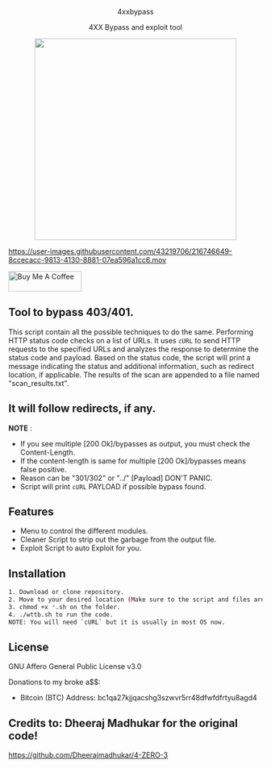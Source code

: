<p align="center">
4xxbypass
</p>

<p align="center">
4XX Bypass and exploit tool
</p>


<p align="center">
  <img width="400" src="https://user-images.githubusercontent.com/43219706/216733814-26945b8b-0454-4194-bc70-0441802a6c71.png">
</p>

https://user-images.githubusercontent.com/43219706/216746649-8ccecacc-9813-4130-8881-07ea596a1cc6.mov


<a href="https://www.buymeacoffee.com/notarealdev" target="_blank"><img src="https://cdn.buymeacoffee.com/buttons/v2/default-blue.png" alt="Buy Me A Coffee" style="height: 40px !important;width: 145px !important;" ></a>

## Tool to bypass 403/401.
This script contain all the possible techniques to do the same. Performing HTTP status code checks on a list of URLs. It uses `cURL` to send HTTP requests to the specified URLs and analyzes the response to determine the status code and payload. Based on the status code, the script will print a message indicating the status and additional information, such as redirect location, if applicable. The results of the scan are appended to a file named "scan_results.txt".
## It will follow redirects, if any.

**NOTE** : 
* If you see multiple [200 Ok]/bypasses as output, you must check the Content-Length.
* If the content-length is same for multiple [200 Ok]/bypasses means false positive.
* Reason can be "301/302" or "../" [Payload] DON'T PANIC.
* Script will print `cURL` PAYLOAD if possible bypass found.


## Features
* Menu to control the different modules.
* Cleaner Script to strip out the garbage from the output file.
* Exploit Script to auto Exploit for you.


## Installation

```sh
1. Download or clone repository.
2. Move to your desired location (Make sure to the script and files are in the same location).
3. chmod +x *.sh on the folder.
4. ./wttb.sh to run the code.
NOTE: You will need `cURL` but it is usually in most OS now.
```
## License
GNU Affero General Public License v3.0

Donations to my broke a$$:
* Bitcoin (BTC) Address: bc1qa27kjjqacshg3szwvr5rr48dfwfdfrtyu8agd4

## Credits to: Dheeraj Madhukar for the original code!
https://github.com/Dheerajmadhukar/4-ZERO-3
